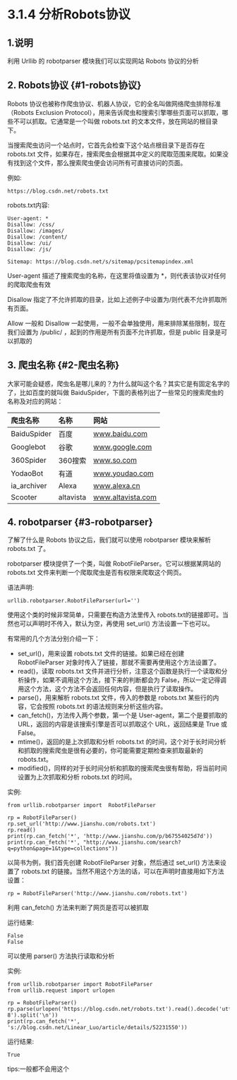 # 3.1.4 分析Robots协议

## 1.说明

利用 Urllib 的 robotparser 模块我们可以实现网站 Robots 协议的分析

## 2. Robots协议 {#1-robots协议}

Robots 协议也被称作爬虫协议、机器人协议，它的全名叫做网络爬虫排除标准（Robots Exclusion Protocol），用来告诉爬虫和搜索引擎哪些页面可以抓取，哪些不可以抓取。它通常是一个叫做 robots.txt 的文本文件，放在网站的根目录下。

当搜索爬虫访问一个站点时，它首先会检查下这个站点根目录下是否存在 robots.txt 文件，如果存在，搜索爬虫会根据其中定义的爬取范围来爬取。如果没有找到这个文件，那么搜索爬虫便会访问所有可直接访问的页面。

例如:

```text
https://blog.csdn.net/robots.txt
```

robots.txt内容:

```text
User-agent: *
Disallow: /css/
Disallow: /images/
Disallow: /content/
Disallow: /ui/
Disallow: /js/

Sitemap: https://blog.csdn.net/s/sitemap/pcsitemapindex.xml
```

User-agent 描述了搜索爬虫的名称，在这里将值设置为 \*，则代表该协议对任何的爬取爬虫有效

Disallow 指定了不允许抓取的目录，比如上述例子中设置为/则代表不允许抓取所有页面。

Allow 一般和 Disallow 一起使用，一般不会单独使用，用来排除某些限制，现在我们设置为 /public/ ，起到的作用是所有页面不允许抓取，但是 public 目录是可以抓取的

## 3. 爬虫名称 {#2-爬虫名称}

大家可能会疑惑，爬虫名是哪儿来的？为什么就叫这个名？其实它是有固定名字的了，比如百度的就叫做 BaiduSpider，下面的表格列出了一些常见的搜索爬虫的名称及对应的网站：

| 爬虫名称 | 名称 | 网站 |
| :--- | :--- | :--- |
| BaiduSpider | 百度 | www.baidu.com |
| Googlebot | 谷歌 | www.google.com |
| 360Spider | 360搜索 | www.so.com |
| YodaoBot | 有道 | www.youdao.com |
| ia\_archiver | Alexa | www.alexa.cn |
| Scooter | altavista | www.altavista.com |

## 4. robotparser {#3-robotparser}

了解了什么是 Robots 协议之后，我们就可以使用 robotparser 模块来解析 robots.txt 了。

robotparser 模块提供了一个类，叫做 RobotFileParser。它可以根据某网站的 robots.txt 文件来判断一个爬取爬虫是否有权限来爬取这个网页。

语法声明:

```text
urllib.robotparser.RobotFileParser(url='')
```

使用这个类的时候非常简单，只需要在构造方法里传入 robots.txt的链接即可。当然也可以声明时不传入，默认为空，再使用 set\_url\(\) 方法设置一下也可以。

有常用的几个方法分别介绍一下：

* set\_url\(\)，用来设置 robots.txt 文件的链接。如果已经在创建 RobotFileParser 对象时传入了链接，那就不需要再使用这个方法设置了。
* read\(\)，读取 robots.txt 文件并进行分析，注意这个函数是执行一个读取和分析操作，如果不调用这个方法，接下来的判断都会为 False，所以一定记得调用这个方法，这个方法不会返回任何内容，但是执行了读取操作。
* parse\(\)，用来解析 robots.txt 文件，传入的参数是 robots.txt 某些行的内容，它会按照 robots.txt 的语法规则来分析这些内容。
* can\_fetch\(\)，方法传入两个参数，第一个是 User-agent，第二个是要抓取的 URL，返回的内容是该搜索引擎是否可以抓取这个 URL，返回结果是 True 或 False。
* mtime\(\)，返回的是上次抓取和分析 robots.txt 的时间，这个对于长时间分析和抓取的搜索爬虫是很有必要的，你可能需要定期检查来抓取最新的 robots.txt。
* modified\(\)，同样的对于长时间分析和抓取的搜索爬虫很有帮助，将当前时间设置为上次抓取和分析 robots.txt 的时间。

实例:

```text
from urllib.robotparser import  RobotFileParser

rp = RobotFileParser()
rp.set_url('http://www.jianshu.com/robots.txt')
rp.read()
print(rp.can_fetch('*', 'http://www.jianshu.com/p/b67554025d7d'))
print(rp.can_fetch('*', "http://www.jianshu.com/search?q=python&page=1&type=collections"))
```

以简书为例，我们首先创建 RobotFileParser 对象，然后通过 set\_url\(\) 方法来设置了 robots.txt 的链接。当然不用这个方法的话，可以在声明时直接用如下方法设置：

```text
rp = RobotFileParser('http://www.jianshu.com/robots.txt')
```

利用 can\_fetch\(\) 方法来判断了网页是否可以被抓取

运行结果:

```text
False
False
```

可以使用 parser\(\) 方法执行读取和分析

实例:

```text
from urllib.robotparser import RobotFileParser
from urllib.request import urlopen

rp = RobotFileParser()
rp.parse(urlopen('https://blog.csdn.net/robots.txt').read().decode('utf-8').split('\n'))
print(rp.can_fetch('*', 's://blog.csdn.net/Linear_Luo/article/details/52231550'))
```

运行结果:

```text
True
```

tips:一般都不会用这个

